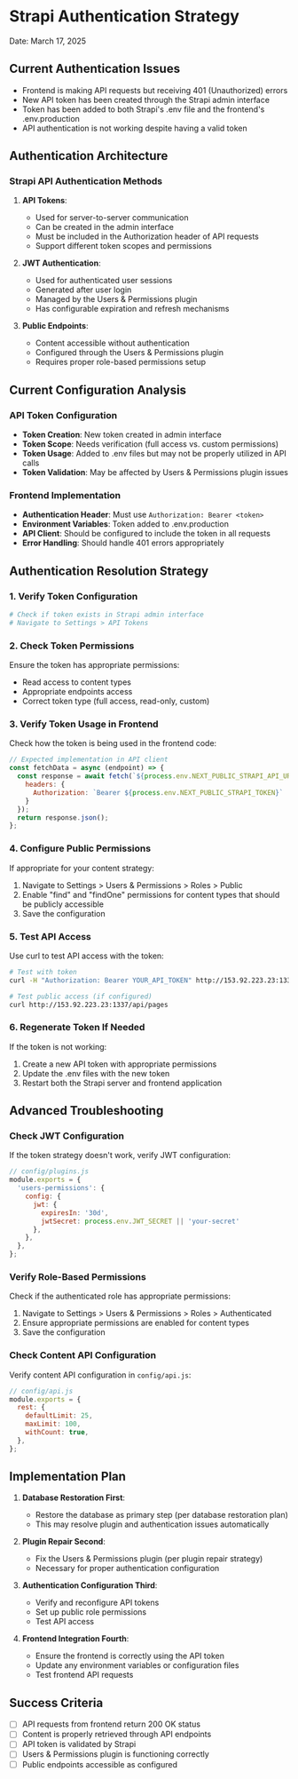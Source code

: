 # Strapi Authentication Strategy
Date: March 17, 2025

## Current Authentication Issues

- Frontend is making API requests but receiving 401 (Unauthorized) errors
- New API token has been created through the Strapi admin interface
- Token has been added to both Strapi's .env file and the frontend's .env.production
- API authentication is not working despite having a valid token

## Authentication Architecture

### Strapi API Authentication Methods

1. **API Tokens**:
   - Used for server-to-server communication
   - Can be created in the admin interface
   - Must be included in the Authorization header of API requests
   - Support different token scopes and permissions

2. **JWT Authentication**:
   - Used for authenticated user sessions
   - Generated after user login
   - Managed by the Users & Permissions plugin
   - Has configurable expiration and refresh mechanisms

3. **Public Endpoints**:
   - Content accessible without authentication
   - Configured through the Users & Permissions plugin
   - Requires proper role-based permissions setup

## Current Configuration Analysis

### API Token Configuration

- **Token Creation**: New token created in admin interface
- **Token Scope**: Needs verification (full access vs. custom permissions)
- **Token Usage**: Added to .env files but may not be properly utilized in API calls
- **Token Validation**: May be affected by Users & Permissions plugin issues

### Frontend Implementation

- **Authentication Header**: Must use `Authorization: Bearer <token>`
- **Environment Variables**: Token added to .env.production
- **API Client**: Should be configured to include the token in all requests
- **Error Handling**: Should handle 401 errors appropriately

## Authentication Resolution Strategy

### 1. Verify Token Configuration

```bash
# Check if token exists in Strapi admin interface
# Navigate to Settings > API Tokens
```

### 2. Check Token Permissions

Ensure the token has appropriate permissions:
- Read access to content types
- Appropriate endpoints access
- Correct token type (full access, read-only, custom)

### 3. Verify Token Usage in Frontend

Check how the token is being used in the frontend code:

```javascript
// Expected implementation in API client
const fetchData = async (endpoint) => {
  const response = await fetch(`${process.env.NEXT_PUBLIC_STRAPI_API_URL}${endpoint}`, {
    headers: {
      Authorization: `Bearer ${process.env.NEXT_PUBLIC_STRAPI_TOKEN}`
    }
  });
  return response.json();
};
```

### 4. Configure Public Permissions

If appropriate for your content strategy:

1. Navigate to Settings > Users & Permissions > Roles > Public
2. Enable "find" and "findOne" permissions for content types that should be publicly accessible
3. Save the configuration

### 5. Test API Access

Use curl to test API access with the token:

```bash
# Test with token
curl -H "Authorization: Bearer YOUR_API_TOKEN" http://153.92.223.23:1337/api/pages

# Test public access (if configured)
curl http://153.92.223.23:1337/api/pages
```

### 6. Regenerate Token If Needed

If the token is not working:

1. Create a new API token with appropriate permissions
2. Update the .env files with the new token
3. Restart both the Strapi server and frontend application

## Advanced Troubleshooting

### Check JWT Configuration

If the token strategy doesn't work, verify JWT configuration:

```javascript
// config/plugins.js
module.exports = {
  'users-permissions': {
    config: {
      jwt: {
        expiresIn: '30d',
        jwtSecret: process.env.JWT_SECRET || 'your-secret'
      },
    },
  },
};
```

### Verify Role-Based Permissions

Check if the authenticated role has appropriate permissions:

1. Navigate to Settings > Users & Permissions > Roles > Authenticated
2. Ensure appropriate permissions are enabled for content types
3. Save the configuration

### Check Content API Configuration

Verify content API configuration in `config/api.js`:

```javascript
// config/api.js
module.exports = {
  rest: {
    defaultLimit: 25,
    maxLimit: 100,
    withCount: true,
  },
};
```

## Implementation Plan

1. **Database Restoration First**:
   - Restore the database as primary step (per database restoration plan)
   - This may resolve plugin and authentication issues automatically

2. **Plugin Repair Second**:
   - Fix the Users & Permissions plugin (per plugin repair strategy)
   - Necessary for proper authentication configuration

3. **Authentication Configuration Third**:
   - Verify and reconfigure API tokens
   - Set up public role permissions
   - Test API access

4. **Frontend Integration Fourth**:
   - Ensure the frontend is correctly using the API token
   - Update any environment variables or configuration files
   - Test frontend API requests

## Success Criteria

- [  ] API requests from frontend return 200 OK status
- [  ] Content is properly retrieved through API endpoints
- [  ] API token is validated by Strapi
- [  ] Users & Permissions plugin is functioning correctly
- [  ] Public endpoints accessible as configured